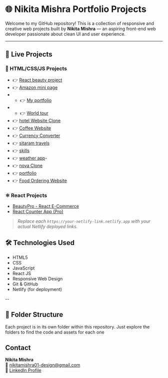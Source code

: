 
# 🌐 Nikita Mishra Portfolio Projects

Welcome to my GitHub repository! This is a collection of responsive and creative web projects built by **Nikita Mishra** — an aspiring front-end web developer passionate about clean UI and user experience.

---

## 🚀 Live Projects

### 🔷 HTML/CSS/JS Projects
- 👉 [React beauty project](https://starlit-haupia-352aa7.netlify.app/)
- 👉 [Amazon mini page](https://amazone121.netlify.app/)
- - 👉 [My portfolio](https://nikku1213.netlify.app/)
- - 👉 [World tour](https://world1211.netlify.app/)
- 👉 [hotel Website Clone](https://hotel1212.netlify.app/)
- 👉 [Coffee Website](https://your-netlify-link.netlify.app)
- 👉 [Currency Converter](https://nikita1111.netlify.app/)
- 👉 [sitaram travels](https://travels1211.netlify.app/)
- 👉 [skills](https://nikku121212.netlify.app/) 
- 👉 [weather app](https://weath12.netlify.app/)-
- 👉 [nova Clone](https://nikku1717.netlify.app/)
-  👉 [portfolio](https://ourpage.netlify.app/)
  - 👉 [Food Ordering Website](https://proj1112.netlify.app/)

### ⚛️ React Projects

-  [BeautyPro - React E-Commerce](https://your-netlify-link.netlify.app)
-  [React Counter App (Pro)](https://your-netlify-link.netlify.app)


>  _Replace each `https://your-netlify-link.netlify.app` with your actual Netlify deployed links._



## 🛠️ Technologies Used

- HTML5  
- CSS  
- JavaScript  
- React JS  
- Responsive Web Design  
- Git & GitHub  
- Netlify (for deployment)

--

## 📁 Folder Structure

Each project is in its own folder within this repository. Just explore the folders to find the code and assets for each one

##  Contact

 **Nikita Mishra**  
📧 [nikitamishra01-design@gmail.com](mailto:nikitamishra01-design@gmail.com)  
🔗 [LinkedIn Profile](https://www.linkedin.com/in/nikita-mishra-0881b5375)


